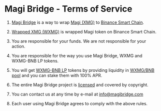 # Magi Bridge - Terms of Service
1. [Magi Bridge](https://swap.magibridge.com) is a way to wrap [Magi (XMG)](https://www.xmg.network) to [Binance Smart Chain](https://bscscan.com).

2. [Wrapped XMG (WXMG)](https://bit.ly/3GSuhLf) is wrapped Magi token on Binance Smart Chain.

3. You are responsible for your funds. We are not responsible for your action.

4. You are responsible for the way you use Magi Bridge, WXMG and WXMG-BNB LP tokens.

5. You will get [WXMG-BNB LP](https://bit.ly/3Q3MbPb) tokens by providing liquidity in [WXMG/BNB pool](https://pancakeswap.finance/add/0xeC159cd31964d7E64225F52757d0055f0beEA5c8/BNB) and you can stake them with 100% APR.

6. The entire Magi Bridge project is [licensed]() and covered by copyright.

7. You can contact us at any time by e-mail at info@magibridge.com

8. Each user using Magi Bridge agrees to comply with the above rules.
